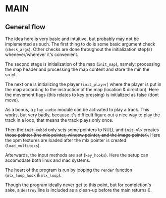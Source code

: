 # MAIN

## General flow
The idea here is very basic and intuitive, but probably may not be implemented as such. The first thing to do is some basic argument check (`check_args`). Other checks are done throughout the initialization step(s) whenever/wherever it's convenient. 

The second stage is initialization of the map (`init_map`), namely; processing the map header and processing the map content and store the min the sruct.

The next one is initializing the player (`init_player`) where the player is put in the map according to the instruction of the map (location & direction). Here the movement flags (this relates to key pressing) is initialized as false (dont move).

As a bonus, a `play_audio` module can be activated to play a track. This works, but very badly, because it's difficult figure out a nice way to play the track in a loop, that means the track plays only once.

~~Then the ```init_cub3d``` only sets some pointers to NULL and ```init_mlx``` creates those pointer (the mlx pointer, window pointer, and the image pointer).~~ Here the xpm textures are loaded after the mlx pointer is created (```load_multitexs```).

Afterwards, the input methods are set (```key_hooks```). Here the setup can accomodate both linux and mac systems.

The heart of the program is run by looping the ```render``` function (```mlx_loop_hook``` & ```mlx_loop```).

Though the program ideally never get to this point, but for completion's sake, a ```destroy``` line is included as a clean-up before the main returns 0.